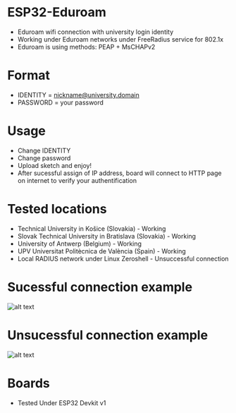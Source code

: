 # ESP32-Eduroam
* Eduroam wifi connection with university login identity
* Working under Eduroam networks under FreeRadius service for 802.1x
* Eduroam is using methods: PEAP + MsCHAPv2

# Format
* IDENTITY = nickname@university.domain
* PASSWORD = your password

# Usage
* Change IDENTITY
* Change password
* Upload sketch and enjoy!
* After sucessful assign of IP address, board will connect to HTTP page on internet to verify your authentification

# Tested locations
* Technical University in Košice (Slovakia) - Working
* Slovak Technical University in Bratislava (Slovakia) - Working
* University of Antwerp (Belgium) - Working
* UPV Universitat Politècnica de València (Spain) - Working
* Local RADIUS network under Linux Zeroshell - Unsuccessful connection

# Sucessful connection example
 ![alt text](https://i.nahraj.to/f/24Kc.png)
# Unsucessful connection example
 ![alt text](https://camo.githubusercontent.com/87e47d1b27f4e8ace87423e40e8edbce7983bafa/68747470733a2f2f692e6e616872616a2e746f2f662f323435572e504e47)

# Boards
* Tested Under ESP32 Devkit v1
